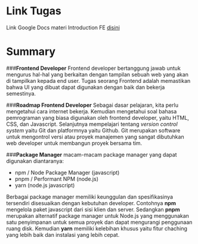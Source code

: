 # Link Tugas

Link Google Docs materi Introduction FE [disini](https://docs.google.com/document/d/1Ezp8PlH5S0B6MyF4igeylzktaAP5i7QgKSpyFRvj2pM/edit?usp=sharing)

# Summary

###**Frontend Developer**
Frontend developer bertanggung jawab untuk mengurus hal-hal yang berkaitan dengan tampilan sebuah web yang akan di tampilkan kepada end user. Tugas seorang Frontend adalah memastikan bahwa UI yang dibuat dapat digunakan dengan baik dan bekerja semestinya.

###**Roadmap Frontend Developer**
Sebagai dasar pelajaran, kita perlu mengetahui cara internet bekerja. Kemudian mengetahui soal bahasa pemrograman yang biasa digunakan oleh frontend developer, yaitu HTML, CSS, dan Javascript. Selanjutnya mempelajari tentang _version control system_ yaitu Git dan platformnya yaitu Github. Git merupakan software untuk mengontrol versi atau proyek manajemen yang sangat dibutuhkan web developer untuk membangun proyek bersama tim.

###**Package Manager**
macam-macam package manager yang dapat digunakan diantaranya:

- npm / Node Package Manager (javascript)
- pnpm / Performant NPM (node.js)
- yarn (node.js javascript)

Berbagai package manager memiliki keunggulan dan spesifikasinya tersendiri disesuaikan dengan kebutuhan developer. Contohnya **npm** mengelola paket javascript dari sisi klien dan server. Sedangkan **pnpm** merupakan alternatif package manager untuk Node.js yang menggunakan satu penyimpanan untuk semua proyek dan dapat mengurangi penggunaan ruang disk. Kemudian **yarn** memiliki kelebihan khusus yaitu fitur chaching yang lebih baik dan instalasi yang lebih cepat.
